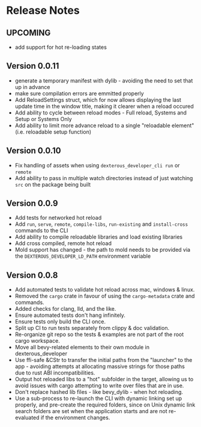 # Release Notes

## UPCOMING

- add support for hot re-loading states

## Version 0.0.11

- generate a temporary manifest with dylib - avoiding the need to set that up in advance
- make sure compilation errors are emmitted properly
- Add ReloadSettings struct, which for now allows displaying the last update time in the window title, making it clearer when a reload occured
- Add ability to cycle between reload modes - Full reload, Systems and Setup or Systems Only
- Add ability to limit more advance reload to a single "reloadable element" (i.e. reloadable setup function)

## Version 0.0.10

- Fix handling of assets when using `dexterous_developer_cli run` or `remote`
- Add ability to pass in multiple watch directories instead of just watching `src` on the package being built

## Version 0.0.9

- Add tests for networked hot reload
- Add `run`, `serve`, `remote`, `compile-libs`, `run-existing` and `install-cross` commands to the CLI
- Add ability to compile reloadable libraries and load existing libraries
- Add cross compiled, remote hot reload
- Mold support has changed - the path to mold needs to be provided via the `DEXTEROUS_DEVELOPER_LD_PATH` environment variable

## Version 0.0.8

- Add automated tests to validate hot reload across mac, windows & linux.
- Removed the `cargo` crate in favour of using the `cargo-metadata` crate and commands.
- Added checks for clang, lld, and the like.
- Ensure automated tests don't hang infinitely.
- Ensure tests only build the CLI once.
- Split up CI to run tests separately from clippy & doc validation.
- Re-organize git repo so the tests & examples are not part of the root cargo workspace.
- Move all bevy-related elements to their own module in dexterous_developer
- Use ffi-safe &CStr to transfer the initial paths from the "launcher" to the app - avoiding attempts at allocating massive strings for those paths due to rust ABI incompatibilities.
- Output hot reloaded libs to a "hot" subfolder in the target, allowing us to avoid issues with cargo attempting to write over files that are in use.
- Don't replace hashed lib files - like bevy_dylib - when hot reloading.
- Use a sub-process to re-launch the CLI with dynamic linking set up properly, and pre-create the required folders, since on Unix dynamic link search folders are set when the application starts and are not re-evaluated if the environment changes.
